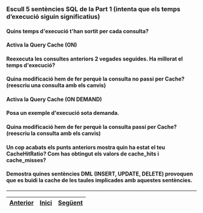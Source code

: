 ### Escull 5 sentències SQL de la Part 1 (intenta que els temps d’execució siguin significatius)   
#### Quins temps d'execució t'han sortit per cada consulta?  
#### Activa la Query Cache (ON)  
#### Reexecuta les consultes anteriors 2 vegades seguides. Ha millorat el temps d'execució?  
#### Quina modificació hem de fer perquè la consulta no passi per Cache? (reescriu una consulta amb els canvis)  
#### Activa la Query Cache (ON DEMAND)  
#### Posa un exemple d'execució sota demanda.   
#### Quina modificació hem de fer perquè la consulta passi per Cache?(reescriu la consulta amb els canvis)  
#### Un cop acabats els punts anteriors mostra quin ha estat el teu CacheHitRatio? Com has obtingut els valors de cache_hits i cache_misses?  
#### Demostra quines sentències DML (INSERT, UPDATE, DELETE) provoquen que es buidi la cache de les taules implicades amb aquestes sentències.  
  
***
|[Anterior](https://github.com/Josep88/MP02UF3-A1/blob/master/Exercicis/exercici1.md)|[Inici](https://github.com/Josep88/MP02UF3-A1)|[Següent](https://github.com/Josep88/MP02UF3-A1/blob/master/Exercicis/exercici3.md)|
|:-:|:-:|:-:|
